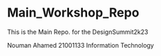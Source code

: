 # Main_Workshop_Repo

This is the Main Repo. for the DesignSummit2k23

Nouman Ahamed
21001133
Information Technology